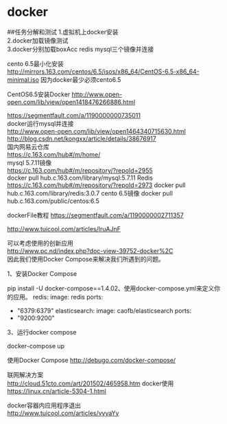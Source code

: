 # docker
##任务分解和测试
1.虚拟机上docker安装  
2.docker加载镜像测试  
3.docker分别加载boxAcc redis mysql三个镜像并连接  

cento 6.5最小化安装  
http://mirrors.163.com/centos/6.5/isos/x86_64/CentOS-6.5-x86_64-minimal.iso
因为docker最少必须cento6.5

CentOS6.5安装Docker
http://www.open-open.com/lib/view/open1418476266886.html  

https://segmentfault.com/a/1190000000735011  
docker运行mysql并连接  
http://www.open-open.com/lib/view/open1464340715630.html  
http://blog.csdn.net/kongxx/article/details/38676917  
国内网易云仓库    
https://c.163.com/hub#/m/home/  
mysql 5.7.11镜像  
https://c.163.com/hub#/m/repository/?repoId=2955  
docker pull hub.c.163.com/library/mysql:5.7.11
Redis  
https://c.163.com/hub#/m/repository/?repoId=2973
docker pull hub.c.163.com/library/redis:3.0.7
cento 6.5镜像
docker pull hub.c.163.com/public/centos:6.5

dockerFile教程
https://segmentfault.com/a/1190000002711357  

http://www.tuicool.com/articles/IruAJnF

可以考虑使用的创新应用  
http://www.pc.nd/index.php?doc-view-39752-docker%2C  
因此我们使用Docker Compose来解决我们所遇到的问题。

1、安装Docker Compose

pip install -U docker-compose==1.4.02、使用docker-compose.yml来定义你的应用。
redis:
  image: redis
  ports:
   - "6379:6379"
elasticsearch:
  image: caofb/elasticsearch
  ports:
   - "9200:9200"

3、运行docker compose

docker-compose up

使用Docker Compose
http://debugo.com/docker-compose/

联网解决方案  
http://cloud.51cto.com/art/201502/465958.htm
docker使用  
https://linux.cn/article-5304-1.html
  
docker容器内应用程序退出  
http://www.tuicool.com/articles/vyyaYv  